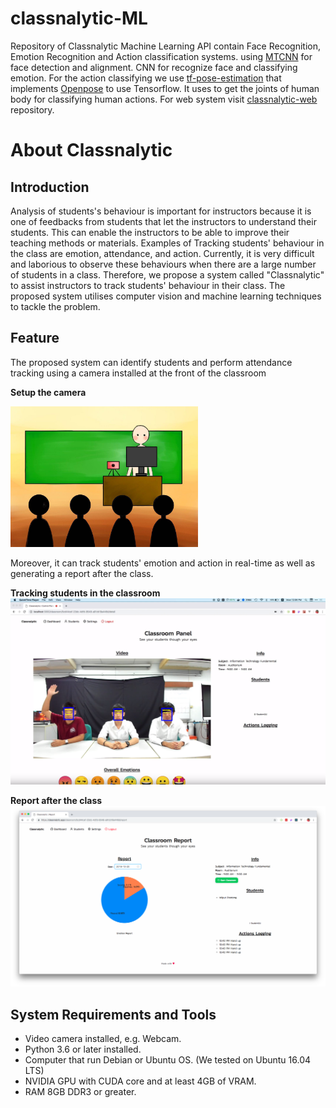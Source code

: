 # classnalytic-ML
Repository of Classnalytic Machine Learning API contain Face Recognition, Emotion Recognition and Action classification systems. using [MTCNN](https://kpzhang93.github.io/MTCNN_face_detection_alignment/index.html) for face detection and alignment. CNN for recognize face and classifying emotion. For the action classifying we use [tf-pose-estimation](https://github.com/ildoonet/tf-pose-estimation) that implements [Openpose](https://github.com/CMU-Perceptual-Computing-Lab/openpose) to use Tensorflow. It uses to get the joints of human body for classifying human actions. For web system visit [classnalytic-web](https://github.com/wiput1999/classnalytic-web) repository.

# About Classnalytic
## Introduction
Analysis of students's behaviour is important for instructors because it is one of feedbacks from students that let the instructors to understand their students. This can enable the instructors to be able to improve their teaching methods or materials. Examples of Tracking students' behaviour in the class are emotion, attendance, and action. Currently, it is very difficult and  laborious to observe these behaviours when there are a large number of students in a class. Therefore, we propose a system called "Classnalytic" to assist instructors to track students' behaviour in their class. The proposed system utilises computer vision and machine learning techniques to tackle the problem.

## Feature
The proposed system can identify students and perform attendance tracking using a camera installed at the front of the classroom

**Setup the camera**

<img src="image/SetupFlow.jpg" width="300px" alt="Setup the camera">

Moreover, it can track students' emotion and action in real-time as well as generating a report after the class.

**Tracking students in the classroom**
![Tracking students in the classroom](image/main.png)

**Report after the class**
![Report after the class](image/report.png)

## System Requirements and Tools
- Video camera installed, e.g. Webcam.
- Python 3.6 or later installed.
- Computer that run Debian or Ubuntu OS. (We tested on Ubuntu 16.04 LTS)
- NVIDIA GPU with CUDA core and at least 4GB of VRAM.
- RAM 8GB DDR3 or greater.
